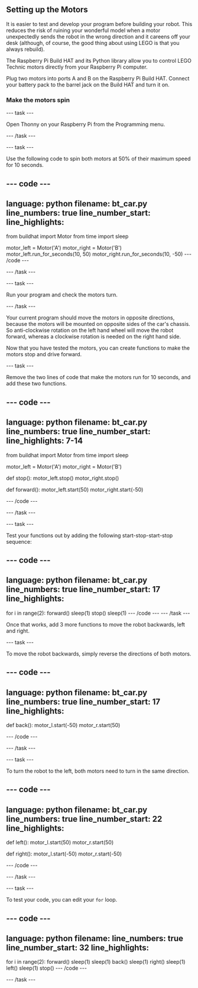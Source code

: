 ## Setting up the Motors

It is easier to test and develop your program before building your robot. This reduces the risk of ruining your wonderful model when a motor unexpectedly sends the robot in the wrong direction and it careens off your desk (although, of course, the good thing about using LEGO is that you always rebuild).

The Raspberry Pi Build HAT and its Python library allow you to control LEGO Technic motors directly from your Raspberry Pi computer.

Plug two motors into ports A and B on the Raspberry Pi Build HAT.  Connect your battery pack to the barrel jack on the Build HAT and turn it on. 

### Make the motors spin

--- task ---

Open Thonny on your Raspberry Pi from the Programming menu.

--- /task ---

--- task ---

Use the following code to spin both motors at 50% of their maximum speed for 10 seconds.

--- code ---
---
language: python
filename: bt_car.py
line_numbers: true
line_number_start: 
line_highlights: 
---
from buildhat import Motor
from time import sleep

motor_left = Motor('A')
motor_right = Motor('B')
motor_left.run_for_seconds(10, 50)
motor_right.run_for_seconds(10, -50)
--- /code ---

--- /task ---

--- task ---

Run your program and check the motors turn.

--- /task ---

Your current program should move the motors in opposite directions, because the motors will be mounted on opposite sides of the car's chassis. So anti-clockwise rotation on the left hand wheel will move the robot forward, whereas a clockwise rotation is needed on the right hand side.

Now that you have tested the motors, you can create functions to make the motors stop and drive forward.

--- task ---

Remove the two lines of code that make the motors run for 10 seconds, and add these two functions.

--- code ---
---
language: python
filename: bt_car.py
line_numbers: true
line_number_start: 
line_highlights: 7-14
---
from buildhat import Motor
from time import sleep

motor_left = Motor('A')
motor_right = Motor('B')

def stop():
  motor_left.stop()
  motor_right.stop()


def forward():
  motor_left.start(50)
  motor_right.start(-50)


--- /code ---

--- /task ---

--- task ---

Test your functions out by adding the following start-stop-start-stop sequence:

--- code ---
---
language: python
filename: bt_car.py
line_numbers: true
line_number_start: 17
line_highlights: 
---
for i in range(2):
  forward()
  sleep(1)
  stop()
  sleep(1)
--- /code ---
--- /task ---


Once that works, add 3 more functions to move the robot backwards, left and right.

--- task ---

To move the robot backwards, simply reverse the directions of both motors.

--- code ---
---
language: python
filename: bt_car.py
line_numbers: true
line_number_start: 17
line_highlights: 
---
def back():
  motor_l.start(-50)
  motor_r.start(50)


--- /code ---

--- /task ---

--- task ---

To turn the robot to the left, both motors need to turn in the same direction.

--- code ---
---
language: python
filename: bt_car.py
line_numbers: true
line_number_start: 22
line_highlights: 
---
def left():
  motor_l.start(50)
  motor_r.start(50)


def right():
  motor_l.start(-50)
  motor_r.start(-50)


--- /code ---

--- /task ---

--- task ---

To test your code, you can edit your `for` loop.

--- code ---
---
language: python
filename: 
line_numbers: true
line_number_start: 32
line_highlights: 
---
for i in range(2):
  forward()
  sleep(1)
  sleep(1)
  back()
  sleep(1)
  right()
  sleep(1)
  left()
  sleep(1)
  stop()
--- /code ---

--- /task ---

